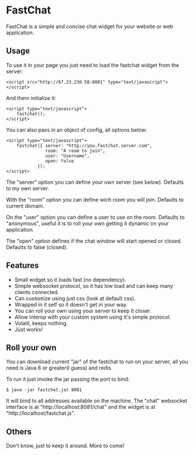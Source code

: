 # FastChat

FastChat is a simple and concise chat widget for your website or web application.

## Usage

To use it in your page you just need to load the fastchat widget from the server:

    <script src="http://67.23.230.58:8081" type="text/javascript"></script>

And them initialize it:
    
    <script type="text/javascript">
        fastchat();
    </script>

You can also pass in an object of config, all options below:

    <script type="text/javascript">
        fastchat({ server: "http://you.fastchat.server.com",
                   room: "A room to join",
                   user: "Username",
                   open: false
                });
    </script>

The "server" option you can define your own server (see below). Defaults to my own server.

With the "room" option you can define wich room you will join. Defaults to current domain.

On the "user" option you can define a user to use on the room. Defaults to "anonymous", useful it is to roll your own getting it dynamic on your application.

The "open" option defines if the chat window will start opened or closed. Defaults to false (closed).

## Features

- Small widget so it loads fast (no dependency).
- Simple websocket protocol, so it has low load and can keep many clients connected.
- Can customize using just css (look at default css).
- Wrapped in it self so it doesn't get in your way.
- You can roll your own using your server to keep it closer.
- Allow interop with your custom system using it's simple protocol.
- Volatil, keeps nothing.
- Just works!
    
## Roll your own

You can download current "jar" of the fastchat to run on your server, all you need is Java 6 or greater(I guess) and redis.

To run it just invoke the jar passing the port to bind:

    $ java -jar fastchat.jar 8081

It will bind to all addresses available on the machine. The "chat" websocket interface is at "http://localhost:8081/chat" and the widget is at "http://localhost/fastchat.js".

## Others

Don't know, just to keep it around. More to come!


